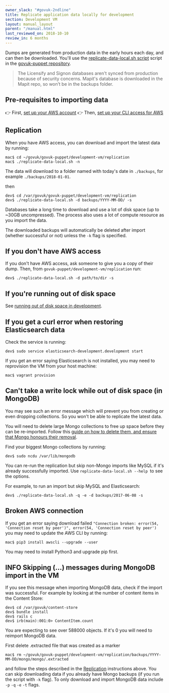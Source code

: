 ```yaml
---
owner_slack: "#govuk-2ndline"
title: Replicate application data locally for development
section: Development VM
layout: manual_layout
parent: "/manual.html"
last_reviewed_on: 2018-10-10
review_in: 6 months
---
```


Dumps are generated from production data in the early hours each day, and can
then be downloaded.  You'll use the
[replicate-data-local.sh script](https://github.com/alphagov/govuk-puppet/blob/master/development-vm/replication/replicate-data-local.sh)
script in the [govuk-puppet repository](https://github.com/alphagov/govuk-puppet).

> The Licensify and Signon databases aren't synced from production because of
> security concerns. Mapit's database is downloaded in the Mapit repo, so won’t
> be in the backups folder.

## Pre-requisites to importing data

👉 First, [set up your AWS account](/manual/set-up-aws-account.html)
👉 Then, [set up your CLI access for AWS](/manual/aws-cli-access.html)

## Replication

When you have AWS access, you can download and import the latest data by running:

    mac$ cd ~/govuk/govuk-puppet/development-vm/replication
    mac$ ./replicate-data-local.sh -n

The data will download to a folder named with today's date in `./backups`, for example `./backups/2018-01-01`.

then

    dev$ cd /var/govuk/govuk-puppet/development-vm/replication
    dev$ ./replicate-data-local.sh -d backups/YYYY-MM-DD/ -s

Databases take a long time to download and use a lot of disk space (up to ~30GB uncompressed). The process also uses a lot of compute resource as you import the data.

The downloaded backups will automatically be deleted after import (whether successful or not) unless the `-k` flag is specified.

## If you don't have AWS access

If you don't have AWS access, ask someone to give you a copy of their
dump. Then, from `govuk-puppet/development-vm/replication` run:

    dev$ ./replicate-data-local.sh -d path/to/dir -s

## If you're running out of disk space

See [running out of disk space in development](/manual/development-disk-space.html).

## If you get a curl error when restoring Elasticsearch data

Check the service is running:

    dev$ sudo service elasticsearch-development.development start

If you get an error saying Elasticsearch is not installed, you may need to reprovision the VM from your host machine:

    mac$ vagrant provision

## Can't take a write lock while out of disk space (in MongoDB)

You may see such an error message which will prevent you from creating or even dropping collections. So you won't be able to replicate the latest data.

You will need to delete large Mongo collections to free up space before they can be re-imported. Follow this [guide on how to delete them, and ensure that Mongo honours their removal](https://caffinc.github.io/2014/07/mongodb-cant-take-a-write-lock-while-out-of-disk-space/).

Find your biggest Mongo collections by running:

```
dev$ sudo ncdu /var/lib/mongodb
```

You can re-run the replication but skip non-Mongo imports like MySQL if it's already successfully imported. Use `replicate-data-local.sh --help `to see the options.

For example, to run an import but skip MySQL and Elasticsearch:

```
dev$ ./replicate-data-local.sh -q -e -d backups/2017-06-08 -s
```

## Broken AWS connection

If you get an error saying download failed `"Connection broken: error(54, 'Connection reset by peer')", error(54, 'Connection reset by peer')` you may need to update the AWS CLI by running:
```
mac$ pip3 install awscli --upgrade --user
```
You may need to install Python3 and upgrade pip first.

## INFO Skipping (…) messages during MongoDB import in the VM

If you see this message when importing MongoDB data, check if the import was successful. For example by looking at the number of content items in the Content Store:
```
dev$ cd /var/govuk/content-store
dev$ bundle install
dev$ rails c
dev$ irb(main):001:0> ContentItem.count
```
You are expecting to see over 588000 objects. If it's 0 you will need to reimport MongoDB data.

First delete .extracted file that was created as a marker
```
mac$ rm ~/govuk/govuk-puppet/development-vm/replication/backups/YYYY-MM-DD/mongo/mongo/.extracted
```
and follow the steps described in the [Replication](/manual/replicate-app-data-locally.html#replication) instructions above. You can skip downloading data if you already have Mongo backups (if you run the script with `-k` flag). To only download and import MongoDB data include `-p` `-q` `-e` `-t` flags.

